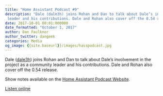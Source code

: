 ```yaml
---
title: "Home Assistant Podcast #9"
description: "Dale (dale3h) joins Rohan and Dan to talk about Dale’s involvement in the project as a community 
 leader and his contributions. Dale and Rohan also cover off the 0.54 release."
date: 2017-10-01 00:01:000000
date_formatted: "October 1, 2017"
author: Dan Faulknor
author_twitter: dangeek
categories: Media
og_image: {{site.baseurl}}/images/hasspodcast.jpg
---
```


Dale ([dale3h](https://github.com/dale3h)) joins Rohan and Dan to talk about Dale’s involvement in the project as a community 
 leader and his contributions. Dale and Rohan also cover off the 0.54 release.

Show notes available on the [Home Assistant Podcast Website](https://hasspodcast.io/ha009/).

[Listen online][episode]

[episode]: https://hasspodcast.io/ha009/
